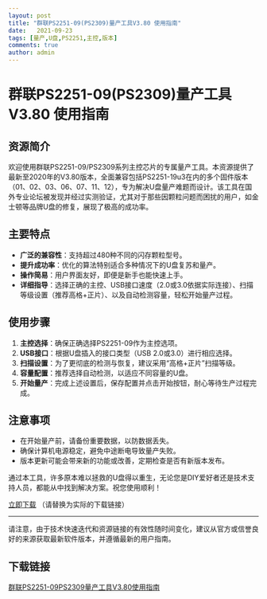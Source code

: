 ```yaml
---
layout: post
title: "群联PS2251-09(PS2309)量产工具V3.80 使用指南"
date:   2021-09-23
tags: [量产,U盘,PS2251,主控,版本]
comments: true
author: admin
---
```

# 群联PS2251-09(PS2309)量产工具V3.80 使用指南

## 资源简介

欢迎使用群联PS2251-09/PS2309系列主控芯片的专属量产工具。本资源提供了最新至2020年的V3.80版本，全面兼容包括PS2251-19u3在内的多个固件版本（01、02、03、06、07、11、12），专为解决U盘量产难题而设计。该工具在国外专业论坛被发现并经过实测验证，尤其对于那些因颗粒问题而困扰的用户，如金士顿等品牌U盘的修复，展现了极高的成功率。

## 主要特点
- **广泛的兼容性**：支持超过480种不同的闪存颗粒型号。
- **提升成功率**：优化的算法特别适合多种情况下的U盘复苏和量产。
- **操作简易**：用户界面友好，即便是新手也能快速上手。
- **详细指导**：选择正确的主控、USB接口速度（2.0或3.0依据实际连接）、扫描等级设置（推荐高格+正片）、以及自动检测容量，轻松开始量产过程。

## 使用步骤
1. **主控选择**：确保正确选择PS2251-09作为主控选项。
2. **USB接口**：根据U盘插入的接口类型（USB 2.0或3.0）进行相应选择。
3. **扫描设置**：为了更彻底的检测与恢复，建议采用“高格+正片”扫描等级。
4. **容量配置**：推荐选择自动检测，以适应不同容量的U盘。
5. **开始量产**：完成上述设置后，保存配置并点击开始按钮，耐心等待生产过程完成。

## 注意事项
- 在开始量产前，请备份重要数据，以防数据丢失。
- 确保计算机电源稳定，避免中途断电导致量产失败。
- 版本更新可能会带来新的功能或改善，定期检查是否有新版本发布。

通过本工具，许多原本难以拯救的U盘得以重生，无论您是DIY爱好者还是技术支持人员，都能从中找到解决方案。祝您使用顺利！

[立即下载](#下载链接) （请替换为实际的下载链接）

---
请注意，由于技术快速迭代和资源链接的有效性随时间变化，建议从官方或信誉良好的来源获取最新软件版本，并遵循最新的用户指南。

## 下载链接

[群联PS2251-09PS2309量产工具V3.80使用指南](https://pan.quark.cn/s/01a52d5f54c4)